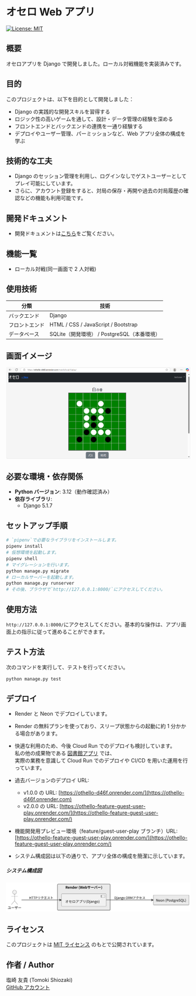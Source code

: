 # オセロ Web アプリ

[![License: MIT](https://img.shields.io/badge/License-MIT-yellow.svg)](LICENSE)

## 概要

オセロアプリを Django で開発しました。ローカル対戦機能を実装済みです。

## 目的

このプロジェクトは、以下を目的として開発しました：

- Django の実践的な開発スキルを習得する
- ロジック性の高いゲームを通して、設計・データ管理の経験を深める
- フロントエンドとバックエンドの連携を一通り経験する
- デプロイやユーザー管理、パーミッションなど、Web アプリ全体の構成を学ぶ

## 技術的な工夫

- Django のセッション管理を利用し、ログインなしでゲストユーザーとしてプレイ可能にしています。
- さらに、アカウント登録をすると、対局の保存・再開や過去の対局履歴の確認などの機能も利用可能です。

## 開発ドキュメント

- 開発ドキュメントは[こちら](docs/README.md)をご覧ください。

## 機能一覧

- ローカル対戦(同一画面で 2 人対戦)

## 使用技術

| 分類           | 技術                                        |
| -------------- | ------------------------------------------- |
| バックエンド   | Django                                      |
| フロントエンド | HTML / CSS / JavaScript / Bootstrap         |
| データベース   | SQLite（開発環境） / PostgreSQL（本番環境） |

## 画面イメージ

![ゲーム画面(2025/04/27)](docs/images/game_image_v0.2.0.png)

## 必要な環境・依存関係

- **Python バージョン**: 3.12（動作確認済み）
- **依存ライブラリ**:
  - Django 5.1.7

## セットアップ手順

```bash
# `pipenv`で必要なライブラリをインストールします。
pipenv install
# 仮想環境を起動します。
pipenv shell
# マイグレーションを行います。
python manage.py migrate
# ローカルサーバーを起動します。
python manage.py runserver
# その後、ブラウザで`http://127.0.0.1:8000/`にアクセスしてください。
```

## 使用方法

`http://127.0.0.1:8000/`にアクセスしてください。基本的な操作は、アプリ画面上の指示に従って進めることができます。

## テスト方法

次のコマンドを実行して、テストを行ってください。

```bash
python manage.py test
```

## デプロイ

- Render と Neon でデプロイしています。
- Render の無料プランを使っており、スリープ状態からの起動に約 1 分かかる場合があります。
- 快適な利用のため、今後 Cloud Run でのデプロイも検討しています。  
  私の他の成果物である [図書館アプリ](https://github.com/tomoki-shiozaki/distributed-library) では、  
  実際の業務を意識して Cloud Run でのデプロイや CI/CD を用いた運用を行っています。

- 過去バージョンのデプロイ URL:

  - v1.0.0 の URL: [https://othello-d46f.onrender.com/](https://othello-d46f.onrender.com)
  - v2.0.0 の URL: [https://othello-feature-guest-user-play.onrender.com/](https://othello-feature-guest-user-play.onrender.com/)

- 機能開発用プレビュー環境（feature/guest-user-play ブランチ）URL:  
  [https://othello-feature-guest-user-play.onrender.com/](https://othello-feature-guest-user-play.onrender.com/)

- システム構成図は以下の通りで、アプリ全体の構成を簡潔に示しています。

##### システム構成図

![システム構成図](docs/system_architecture/system_architecture/system_architecture.svg)

## ライセンス

このプロジェクトは [MIT ライセンス](LICENSE) のもとで公開されています。

## 作者 / Author

塩崎 友貴 (Tomoki Shiozaki)  
[GitHub アカウント](https://github.com/tomoki-shiozaki)
